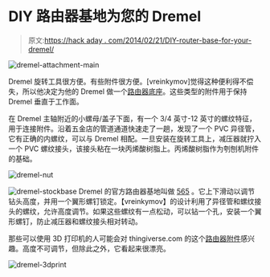 # DIY 路由器基地为您的 Dremel

> 原文:[https://hack aday . com/2014/02/21/DIY-router-base-for-your-dremel/](https://hackaday.com/2014/02/21/diy-router-base-for-your-dremel/)

![dremel-attachment-main](../Images/270d8ffddf2afa56717775508cca62a5.png)

Dremel 旋转工具很方便。有些附件很方便。[vreinkymov]觉得这种便利得不偿失，所以他决定为他的 Dremel 做一个[路由器底座](http://www.instructables.com/id/Inexpensive-Dremel-Router-Attachment/?ALLSTEPS)。这些类型的附件用于保持 Dremel 垂直于工作面。

在 Dremel 主轴附近的小螺母/盖子下面，有一个 3/4 英寸-12 英寸的螺纹特征，用于连接附件。沿着五金店的管道通道快速走了一趟，发现了一个 PVC 异径管，它有正确的内螺纹，可以与 Dremel 相配。一旦安装在旋转工具上，减压器就拧入一个 PVC 螺纹接头，该接头粘在一块丙烯酸树脂上。丙烯酸树脂作为刳刨机附件的基础。

![dremel-nut](../Images/6ad2b20418f57a0b296c9e51e28b2d3e.png)

![dremel-stockbase](../Images/52f046108a206f7fa6d96b78e8273005.png)  Dremel 的官方路由器基地叫做 [565](http://www.dremel.com/en-us/Attachments/Pages/ProductDetail.aspx?pid=565) 。它上下滑动以调节钻头高度，并用一个翼形螺钉锁定。【vreinkymov】的设计利用了异径管和螺纹接头的螺纹，允许高度调节。如果这些螺纹有一点松动，可以钻一个孔，安装一个翼形螺钉，防止减压器和螺纹接头相对转动。

那些可以使用 3D 打印机的人可能会对 thingiverse.com 的这个[路由器附件](http://www.thingiverse.com/thing:17105)感兴趣。高度不可调节，但除此之外，它看起来很漂亮。

![dremel-3dprint](../Images/9827ebcc8181d6be075fe6f456ded08d.png)